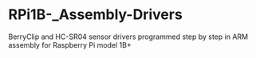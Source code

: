 # RPi1B-_Assembly-Drivers
BerryClip and HC-SR04 sensor drivers programmed step by step in ARM assembly for Raspberry Pi model 1B+
